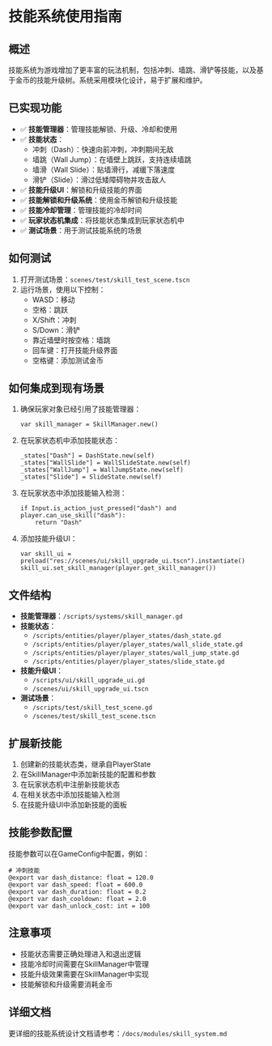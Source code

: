 # 技能系统使用指南

## 概述

技能系统为游戏增加了更丰富的玩法机制，包括冲刺、墙跳、滑铲等技能，以及基于金币的技能升级树。系统采用模块化设计，易于扩展和维护。

## 已实现功能

- ✅ **技能管理器**：管理技能解锁、升级、冷却和使用
- ✅ **技能状态**：
  - 冲刺（Dash）：快速向前冲刺，冲刺期间无敌
  - 墙跳（Wall Jump）：在墙壁上跳跃，支持连续墙跳
  - 墙滑（Wall Slide）：贴墙滑行，减缓下落速度
  - 滑铲（Slide）：滑过低矮障碍物并攻击敌人
- ✅ **技能升级UI**：解锁和升级技能的界面
- ✅ **技能解锁和升级系统**：使用金币解锁和升级技能
- ✅ **技能冷却管理**：管理技能的冷却时间
- ✅ **玩家状态机集成**：将技能状态集成到玩家状态机中
- ✅ **测试场景**：用于测试技能系统的场景

## 如何测试

1. 打开测试场景：`scenes/test/skill_test_scene.tscn`
2. 运行场景，使用以下控制：
   - WASD：移动
   - 空格：跳跃
   - X/Shift：冲刺
   - S/Down：滑铲
   - 靠近墙壁时按空格：墙跳
   - 回车键：打开技能升级界面
   - 空格键：添加测试金币

## 如何集成到现有场景

1. 确保玩家对象已经引用了技能管理器：
   ```gdscript
   var skill_manager = SkillManager.new()
   ```

2. 在玩家状态机中添加技能状态：
   ```gdscript
   _states["Dash"] = DashState.new(self)
   _states["WallSlide"] = WallSlideState.new(self)
   _states["WallJump"] = WallJumpState.new(self)
   _states["Slide"] = SlideState.new(self)
   ```

3. 在玩家状态中添加技能输入检测：
   ```gdscript
   if Input.is_action_just_pressed("dash") and player.can_use_skill("dash"):
       return "Dash"
   ```

4. 添加技能升级UI：
   ```gdscript
   var skill_ui = preload("res://scenes/ui/skill_upgrade_ui.tscn").instantiate()
   skill_ui.set_skill_manager(player.get_skill_manager())
   ```

## 文件结构

- **技能管理器**：`/scripts/systems/skill_manager.gd`
- **技能状态**：
  - `/scripts/entities/player/player_states/dash_state.gd`
  - `/scripts/entities/player/player_states/wall_slide_state.gd`
  - `/scripts/entities/player/player_states/wall_jump_state.gd`
  - `/scripts/entities/player/player_states/slide_state.gd`
- **技能升级UI**：
  - `/scripts/ui/skill_upgrade_ui.gd`
  - `/scenes/ui/skill_upgrade_ui.tscn`
- **测试场景**：
  - `/scripts/test/skill_test_scene.gd`
  - `/scenes/test/skill_test_scene.tscn`

## 扩展新技能

1. 创建新的技能状态类，继承自PlayerState
2. 在SkillManager中添加新技能的配置和参数
3. 在玩家状态机中注册新技能状态
4. 在相关状态中添加技能输入检测
5. 在技能升级UI中添加新技能的面板

## 技能参数配置

技能参数可以在GameConfig中配置，例如：

```gdscript
# 冲刺技能
@export var dash_distance: float = 120.0
@export var dash_speed: float = 600.0
@export var dash_duration: float = 0.2
@export var dash_cooldown: float = 2.0
@export var dash_unlock_cost: int = 100
```

## 注意事项

- 技能状态需要正确处理进入和退出逻辑
- 技能冷却时间需要在SkillManager中管理
- 技能升级效果需要在SkillManager中实现
- 技能解锁和升级需要消耗金币

## 详细文档

更详细的技能系统设计文档请参考：`/docs/modules/skill_system.md`